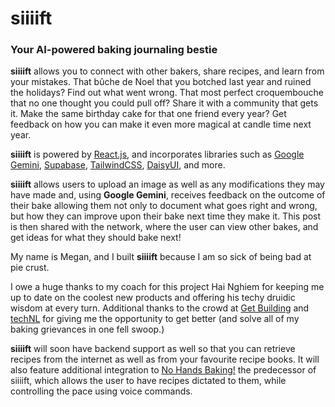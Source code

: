 # siiiift

### Your AI-powered baking journaling bestie

**siiiift** allows you to connect with other bakers, share recipes, and learn from your mistakes. That bûche de Noel that you botched last year and ruined the holidays? Find out what went wrong. That most perfect croquembouche that no one thought you could pull off? Share it with a community that gets it. Make the same birthday cake for that one friend every year? Get feedback on how you can make it even more magical at candle time next year.

**siiiift** is powered by [React.js](https://react.dev/), and incorporates libraries such as [Google Gemini](https://ai.google.dev/), [Supabase](https://supabase.com/), [TailwindCSS](https://tailwindcss.com/), [DaisyUI](https://daisyui.com/), and more.

**siiiift** allows users to upload an image as well as any modifications they may have made and, using **Google Gemini**, receives feedback on the outcome of their bake allowing them not only to document what goes right and wrong, but how they can improve upon their bake next time they make it. This post is then shared with the network, where the user can view other bakes, and get ideas for what they should bake next!

My name is Megan, and I built **siiiift** because I am so sick of being bad at pie crust.

I owe a huge thanks to my coach for this project Hai Nghiem for keeping me up to date on the coolest new products and offering his techy druidic wisdom at every turn. Additional thanks to the crowd at [Get Building](https://get-building.ca/) and [techNL](https://findyourfuturenl.ca/) for giving me the opportunity to get better (and solve all of my baking grievances in one fell swoop.)

**siiiift** will soon have backend support as well so that you can retrieve recipes from the internet as well as from your favourite recipe books. It will also feature additional integration to [No Hands Baking!](https://mpartificer.github.io/NoHandsBaking/) the predecessor of siiiift, which allows the user to have recipes dictated to them, while controlling the pace using voice commands.
